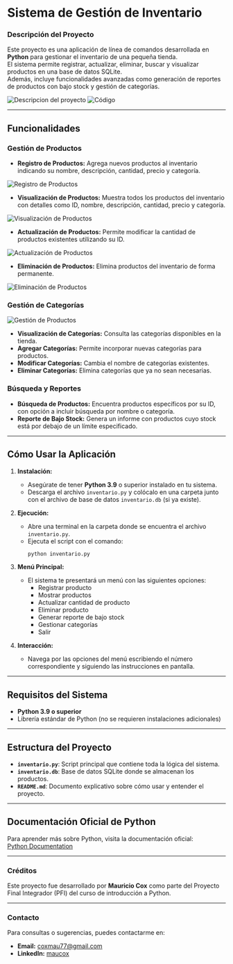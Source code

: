 # **Sistema de Gestión de Inventario**

### **Descripción del Proyecto**

Este proyecto es una aplicación de línea de comandos desarrollada en **Python** para gestionar el inventario de una pequeña tienda.  
El sistema permite registrar, actualizar, eliminar, buscar y visualizar productos en una base de datos SQLite.  
Además, incluye funcionalidades avanzadas como generación de reportes de productos con bajo stock y gestión de categorías.

![Descripcion del proyecto](./img/Captura%20de%20pantalla%202024-12-17%20143642.png)
![Código](./img/Captura%20de%20pantalla%202024-12-17%20131431.png)

---

## **Funcionalidades**

### **Gestión de Productos**

- **Registro de Productos:** Agrega nuevos productos al inventario indicando su nombre, descripción, cantidad, precio y categoría.

![Registro de Productos](./img/Captura%20de%20pantalla%202024-12-17%20151154.png)

- **Visualización de Productos:** Muestra todos los productos del inventario con detalles como ID, nombre, descripción, cantidad, precio y categoría.

![Visualización de Productos](./img/Captura%20de%20pantalla%202024-12-17%20151725.png)

- **Actualización de Productos:** Permite modificar la cantidad de productos existentes utilizando su ID.

![Actualización de Productos](./img/Captura%20de%20pantalla%202024-12-17%20152154.png)

- **Eliminación de Productos:** Elimina productos del inventario de forma permanente.

![Eliminación de Productos](./img/Captura%20de%20pantalla%202024-12-17%20152646.png)

### **Gestión de Categorías**

![Gestión de Productos](./img/Captura%20de%20pantalla%202024-12-17%20150123.png)

- **Visualización de Categorías:** Consulta las categorías disponibles en la tienda.
- **Agregar Categorías:** Permite incorporar nuevas categorías para productos.
- **Modificar Categorías:** Cambia el nombre de categorías existentes.
- **Eliminar Categorías:** Elimina categorías que ya no sean necesarias.

### **Búsqueda y Reportes**

- **Búsqueda de Productos:** Encuentra productos específicos por su ID, con opción a incluir búsqueda por nombre o categoría.
- **Reporte de Bajo Stock:** Genera un informe con productos cuyo stock está por debajo de un límite especificado.

---

## **Cómo Usar la Aplicación**

1. **Instalación:**

   - Asegúrate de tener **Python 3.9** o superior instalado en tu sistema.
   - Descarga el archivo `inventario.py` y colócalo en una carpeta junto con el archivo de base de datos `inventario.db` (si ya existe).

2. **Ejecución:**

   - Abre una terminal en la carpeta donde se encuentra el archivo `inventario.py`.
   - Ejecuta el script con el comando:
     ```bash
     python inventario.py
     ```

3. **Menú Principal:**

   - El sistema te presentará un menú con las siguientes opciones:
     - Registrar producto
     - Mostrar productos
     - Actualizar cantidad de producto
     - Eliminar producto
     - Generar reporte de bajo stock
     - Gestionar categorías
     - Salir

4. **Interacción:**
   - Navega por las opciones del menú escribiendo el número correspondiente y siguiendo las instrucciones en pantalla.

---

## **Requisitos del Sistema**

- **Python 3.9 o superior**
- Librería estándar de Python (no se requieren instalaciones adicionales)

---

## **Estructura del Proyecto**

- **`inventario.py`**: Script principal que contiene toda la lógica del sistema.
- **`inventario.db`**: Base de datos SQLite donde se almacenan los productos.
- **`README.md`**: Documento explicativo sobre cómo usar y entender el proyecto.

---

## **Documentación Oficial de Python**

Para aprender más sobre Python, visita la documentación oficial:  
[Python Documentation](https://docs.python.org/3/)

---

### **Créditos**

Este proyecto fue desarrollado por **Mauricio Cox** como parte del Proyecto Final Integrador (PFI) del curso de introducción a Python.

---

### **Contacto**

Para consultas o sugerencias, puedes contactarme en:

- **Email:** coxmau77@gmail.com
- **LinkedIn:** [maucox](https://www.linkedin.com/in/coxmau77/)
